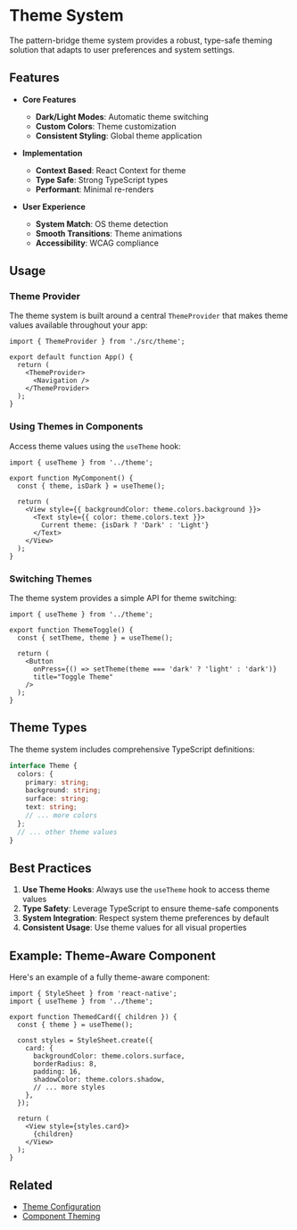 # Theme System

The pattern-bridge theme system provides a robust, type-safe theming solution that adapts to user preferences and system settings.

## Features

- **Core Features**
    - **Dark/Light Modes**: Automatic theme switching
    - **Custom Colors**: Theme customization
    - **Consistent Styling**: Global theme application

- **Implementation**
    - **Context Based**: React Context for theme
    - **Type Safe**: Strong TypeScript types
    - **Performant**: Minimal re-renders

- **User Experience**
    - **System Match**: OS theme detection
    - **Smooth Transitions**: Theme animations
    - **Accessibility**: WCAG compliance

## Usage

### Theme Provider

The theme system is built around a central `ThemeProvider` that makes theme values available throughout your app:

```tsx
import { ThemeProvider } from './src/theme';

export default function App() {
  return (
    <ThemeProvider>
      <Navigation />
    </ThemeProvider>
  );
}
```

### Using Themes in Components

Access theme values using the `useTheme` hook:

```tsx
import { useTheme } from '../theme';

export function MyComponent() {
  const { theme, isDark } = useTheme();
  
  return (
    <View style={{ backgroundColor: theme.colors.background }}>
      <Text style={{ color: theme.colors.text }}>
        Current theme: {isDark ? 'Dark' : 'Light'}
      </Text>
    </View>
  );
}
```

### Switching Themes

The theme system provides a simple API for theme switching:

```tsx
import { useTheme } from '../theme';

export function ThemeToggle() {
  const { setTheme, theme } = useTheme();
  
  return (
    <Button
      onPress={() => setTheme(theme === 'dark' ? 'light' : 'dark')}
      title="Toggle Theme"
    />
  );
}
```

## Theme Types

The theme system includes comprehensive TypeScript definitions:

```typescript
interface Theme {
  colors: {
    primary: string;
    background: string;
    surface: string;
    text: string;
    // ... more colors
  };
  // ... other theme values
}
```

## Best Practices

1. **Use Theme Hooks**: Always use the `useTheme` hook to access theme values
2. **Type Safety**: Leverage TypeScript to ensure theme-safe components
3. **System Integration**: Respect system theme preferences by default
4. **Consistent Usage**: Use theme values for all visual properties

## Example: Theme-Aware Component

Here's an example of a fully theme-aware component:

```tsx
import { StyleSheet } from 'react-native';
import { useTheme } from '../theme';

export function ThemedCard({ children }) {
  const { theme } = useTheme();
  
  const styles = StyleSheet.create({
    card: {
      backgroundColor: theme.colors.surface,
      borderRadius: 8,
      padding: 16,
      shadowColor: theme.colors.shadow,
      // ... more styles
    },
  });
  
  return (
    <View style={styles.card}>
      {children}
    </View>
  );
}
```

## Related
- [Theme Configuration](../architecture/theme-configuration.md)
- [Component Theming](../components/themed-components.md)
